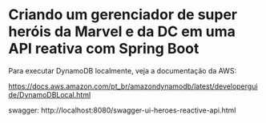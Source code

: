 # Criando um gerenciador de super heróis da Marvel e da DC em uma API reativa com Spring Boot
Para executar DynamoDB localmente, veja a documentação da AWS:

https://docs.aws.amazon.com/pt_br/amazondynamodb/latest/developerguide/DynamoDBLocal.html


swagger: http://localhost:8080/swagger-ui-heroes-reactive-api.html
